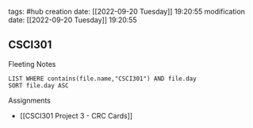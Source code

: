 tags: #hub
creation date: [[2022-09-20 Tuesday]] 19:20:55
modification date: [[2022-09-20 Tuesday]] 19:20:55

## CSCI301

Fleeting Notes
```dataview
LIST WHERE contains(file.name,"CSCI301") AND file.day
SORT file.day ASC
```

Assignments
- [[CSCI301 Project 3 - CRC Cards]]